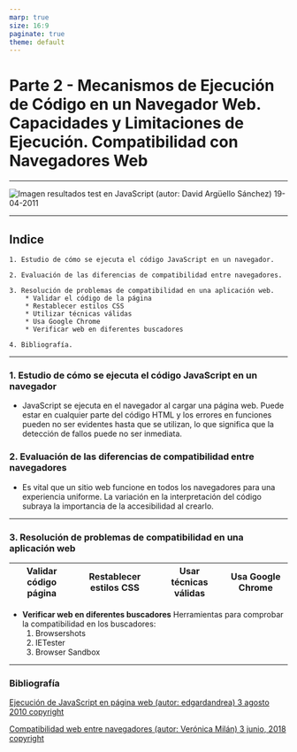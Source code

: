 ```yaml
---
marp: true
size: 16:9
paginate: true
theme: default
---
```


# Parte 2 - Mecanismos de Ejecución de Código en un Navegador Web. Capacidades y Limitaciones de Ejecución. Compatibilidad con Navegadores Web

---

![Imagen resultados test en JavaScript (autor: David Argüello Sánchez) 19-04-2011](https://www.atc.uniovi.es/atc/3iccp/2011/trabajos/navegadores/Javascript%20Simple%20Win7.png)

---

## Indice

    1. Estudio de cómo se ejecuta el código JavaScript en un navegador.

    2. Evaluación de las diferencias de compatibilidad entre navegadores.

    3. Resolución de problemas de compatibilidad en una aplicación web.
        * Validar el código de la página
        * Restablecer estilos CSS
        * Utilizar técnicas válidas
        * Usa Google Chrome
        * Verificar web en diferentes buscadores

    4. Bibliografía.

---

### 1. Estudio de cómo se ejecuta el código JavaScript en un navegador

* JavaScript se ejecuta en el navegador al cargar una página web. Puede estar en cualquier parte del código HTML y los errores en funciones pueden no ser evidentes hasta que se utilizan, lo que significa que la detección de fallos puede no ser inmediata.

### 2. Evaluación de las diferencias de compatibilidad entre navegadores

* Es vital que un sitio web funcione en todos los navegadores para una experiencia uniforme. La variación en la interpretación del código subraya la importancia de la accesibilidad al crearlo.

---

### 3. Resolución de problemas de compatibilidad en una aplicación web

| Validar código página | Restablecer estilos CSS | Usar técnicas válidas | Usa Google Chrome |
|-----------------------|-------------------------|-----------------------|-------------------|

* **Verificar web en diferentes buscadores** Herramientas para comprobar la compatibilidad en los buscadores:
    1. Browsershots
    2. IETester
    3. Browser Sandbox

---

### Bibliografía

[Ejecución de JavaScript en página web (autor: edgardandrea) 3 agosto 2010 copyright](https://www.edgardandrea.com/como-se-ejecuta-javascript-dentro-de-un-pagina-web/)

[Compatibilidad web entre navegadores (autor: Verónica Milán) 3 junio, 2018 copyright](https://www.lawebera.es/xhtml-css/compatibilidad-web-navegadores.php)
